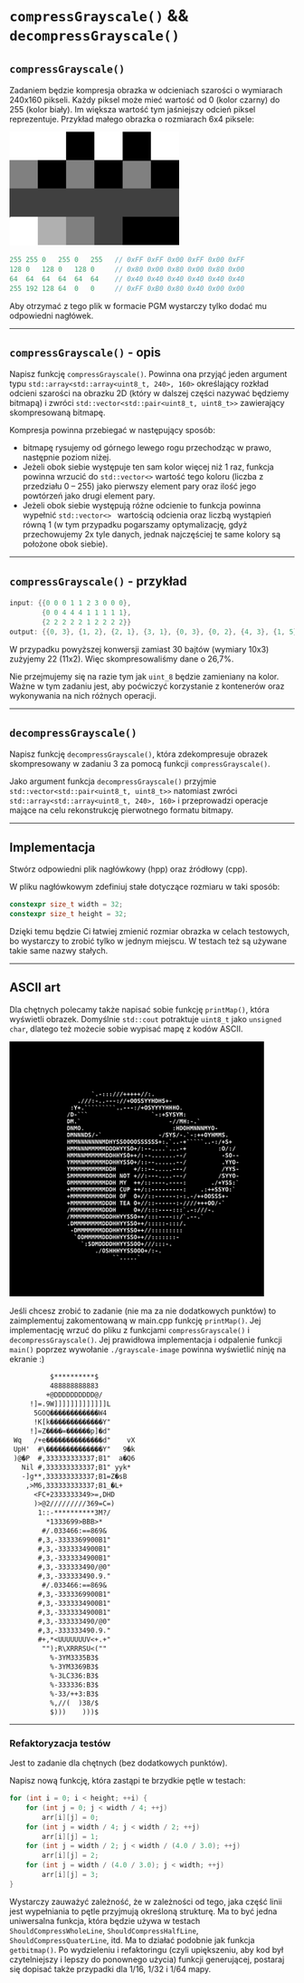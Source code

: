 # `compressGrayscale()` && `decompressGrayscale()`

## `compressGrayscale()`

Zadaniem będzie kompresja obrazka w odcieniach szarości o wymiarach 240x160 pikseli. Każdy piksel może mieć wartość od 0 (kolor czarny) do 255 (kolor biały). Im większa wartość tym jaśniejszy odcień piksel reprezentuje. Przykład małego obrazka o rozmiarach 6x4 piksele:

<img width="300px" src="https://github.com/coders-school/stl/raw/master/img/example.png" alt="Przykład pikseli" class="plain">

```cpp
255 255 0   255 0   255   // 0xFF 0xFF 0x00 0xFF 0x00 0xFF
128 0   128 0   128 0     // 0x80 0x00 0x80 0x00 0x80 0x00
64  64  64  64  64  64    // 0x40 0x40 0x40 0x40 0x40 0x40
255 192 128 64  0   0     // 0xFF 0xB0 0x80 0x40 0x00 0x00
```

Aby otrzymać z tego plik w formacie PGM wystarczy tylko dodać mu odpowiedni nagłówek.

___
<!-- .slide: style="font-size: 0.9em" -->

## `compressGrayscale()` - opis

Napisz funkcję `compressGrayscale()`.
Powinna ona przyjąć jeden argument typu `std::array<std::array<uint8_t, 240>, 160>` określający rozkład odcieni szarości na obrazku 2D (który w dalszej części nazywać będziemy bitmapą) i zwróci `std::vector<std::pair<uint8_t, uint8_t>>` zawierający skompresowaną bitmapę.

Kompresja powinna przebiegać w następujący sposób:

* bitmapę rysujemy od górnego lewego rogu przechodząc w prawo, następnie poziom niżej.
* Jeżeli obok siebie występuje ten sam kolor więcej niż 1 raz, funkcja powinna wrzucić do  `std::vector<>` wartość tego koloru (liczba z przedziału 0 – 255) jako pierwszy element pary oraz ilość jego powtórzeń jako drugi element pary.
* Jeżeli obok siebie występują różne odcienie to funkcja powinna wypełnić `std::vector<> ` wartością odcienia oraz liczbą wystąpień równą 1 (w tym przypadku pogarszamy optymalizację, gdyż przechowujemy 2x tyle danych, jednak najczęściej te same kolory są położone obok siebie).

___
<!-- .slide: style="font-size: 0.9em" -->

## `compressGrayscale()` - przykład

```cpp
input: {{0 0 0 1 1 2 3 0 0 0},
        {0 0 4 4 4 1 1 1 1 1},
        {2 2 2 2 2 1 2 2 2 2}}
output: {{0, 3}, {1, 2}, {2, 1}, {3, 1}, {0, 3}, {0, 2}, {4, 3}, {1, 5}, {2, 5}, {1, 1}, {2, 4}}
```

W przypadku powyższej konwersji zamiast 30 bajtów (wymiary 10x3) zużyjemy 22 (11x2). Więc skompresowaliśmy dane o 26,7%.

Nie przejmujemy się na razie tym jak `uint_8` będzie zamieniany na kolor. Ważne w tym zadaniu jest, aby poćwiczyć korzystanie z kontenerów oraz wykonywania na nich różnych operacji.

___

## `decompressGrayscale()`

Napisz funkcję `decompressGrayscale()`, która zdekompresuje obrazek skompresowany w zadaniu 3 za pomocą funkcji `compressGrayscale()`.

Jako argument funkcja `decompressGrayscale()` przyjmie `std::vector<std::pair<uint8_t, uint8_t>>` natomiast zwróci `std::array<std::array<uint8_t, 240>, 160>` i przeprowadzi operacje mające na celu rekonstrukcję pierwotnego formatu bitmapy.

___

## Implementacja

Stwórz odpowiedni plik nagłówkowy (hpp) oraz źródłowy (cpp).

W pliku nagłówkowym zdefiniuj stałe dotyczące rozmiaru w taki sposób:

```cpp
constexpr size_t width = 32;
constexpr size_t height = 32;
```

Dzięki temu będzie Ci łatwiej zmienić rozmiar obrazka w celach testowych, bo wystarczy to zrobić tylko w jednym miejscu.
W testach też są używane takie same nazwy stałych.

___

## ASCII art

Dla chętnych polecamy także napisać sobie funkcję `printMap()`, która wyświetli obrazek.
Domyślnie `std::cout` potraktuje `uint8_t` jako `unsigned char`, dlatego też możecie sobie wypisać mapę z kodów ASCII.

<img width="450px" src="https://github.com/coders-school/stl/raw/master/img/ascii_art_mug.jpg" alt="ASCII art z kubkiem" class="plain">

Jeśli chcesz zrobić to zadanie (nie ma za nie dodatkowych punktów) to zaimplementuj zakomentowaną w main.cpp funkcję `printMap()`. Jej implementację wrzuć do pliku z funkcjami `compressGrayscale()` i `decompressGrayscale()`. Jej prawidłowa implementacja i odpalenie funkcji `main()` poprzez wywołanie `./grayscale-image` powinna wyświetlić ninję na ekranie :)

```text
          $**********$
          488888888883
         +@DDDDDDDDDD@/
     !]=.9W]]]]]]]]]]]]]L
      5GOQ������������W4
      !K[k�������������Y"
     !]=Z����=������p]�d"
 Wq   /+e��������������d"    vX
 UpH'  #\��������������Y"   9�k
 )@�P  #,333333333337;B1"  a�Q6
   Nil #,333333333337;B1" yyk*
   -]g**,333333333337;B1=Z�sB
    ,>M6,333333333337;B1_�L+
      <FC+2333333349>=,DHD
      )>@2/////////369=C=)
       1::-**********3M?/
         *1333699>BBB>*
        #/.033466:==869&
       #,3,-3333369900B1"
       #,3,-3333334900B1"
       #,3,-3333334900B1"
       #,3,-333333490/@0"
       #,3,-333333490.9."
        #/.033466:==869&
       #,3,-3333369900B1"
       #,3,-3333334900B1"
       #,3,-3333334900B1"
       #,3,-333333490/@0"
       #,3,-333333490.9."
       #+,*<UUUUUUUV<+.+"
        "");R\XRRRSU<(""
          %-3YM3335B3$
          %-3YM3369B3$
          %-3LC336:B3$
          %-333336:B3$
          %-33/++3:B3$
          %,//(  )38/$
          $)))    )))$
```

___

### Refaktoryzacja testów

Jest to zadanie dla chętnych (bez dodatkowych punktów).

Napisz nową funkcję, która zastąpi te brzydkie pętle w testach:

```cpp
for (int i = 0; i < height; ++i) {
    for (int j = 0; j < width / 4; ++j)
        arr[i][j] = 0;
    for (int j = width / 4; j < width / 2; ++j)
        arr[i][j] = 1;
    for (int j = width / 2; j < width / (4.0 / 3.0); ++j)
        arr[i][j] = 2;
    for (int j = width / (4.0 / 3.0); j < width; ++j)
        arr[i][j] = 3;
}
```

Wystarczy zauważyć zależność, że w zależności od tego, jaka część linii jest wypełniania to pętle przyjmują określoną strukturę.
Ma to być jedna uniwersalna funkcja, która będzie używa w testach `ShouldCompressWholeLine`, `ShouldCompressHalfLine`, `ShouldCompressQuaterLine`, itd.
Ma to działać podobnie jak funkcja `getbitmap()`.
Po wydzieleniu i refaktoringu (czyli upiększeniu, aby kod był czytelniejszy i lepszy do ponownego użycia) funkcji generującej, postaraj się dopisać także przypadki dla 1/16, 1/32 i 1/64 mapy.
